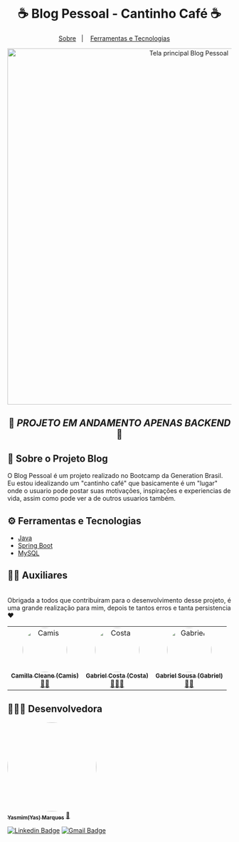 <div>
  <h1 align="center">☕ Blog Pessoal - Cantinho Café ☕</h1>
  <p align="center">
  <a href="#-sobre-o-projeto-blog">Sobre</a>&nbsp;&nbsp;&nbsp;|&nbsp;&nbsp;&nbsp;
  <a href="#-ferramentas-e-tecnologias">Ferramentas e Tecnologias</a>&nbsp;&nbsp;&nbsp;&nbsp;&nbsp;&nbsp;
</div>

<div align="center">
 <img align=center src="https://imgur.com/poahBSj.jpg" alt="Tela principal Blog Pessoal" width="800">
</div>
<div align= "center">
  
## 🔧 ***PROJETO EM ANDAMENTO APENAS BACKEND*** 🔧
  </div>
  
## 📑 Sobre o Projeto Blog

<p>O Blog Pessoal é um projeto realizado no Bootcamp da Generation Brasil. 
<br />
Eu estou idealizando um "cantinho café" que basicamente é um "lugar" onde o usuario pode postar suas motivações, inspirações e experiencias de vida, assim como pode ver a de outros usuarios também.</p>


## ⚙ Ferramentas e Tecnologias

* [Java](https://www.java.com/pt-BR/)
* [Spring Boot](https://spring.io/)
* [MySQL](https://www.mysql.com/)

## 👩‍💻 Auxiliares

<br />
Obrigada a todos que contribuiram para o desenvolvimento desse projeto, é uma grande realização para mim, depois te tantos erros e tanta persistencia ❤️ </p>


<table>
  <tr>
	<td align="center"><a href="https://www.linkedin.com/in/camillacleane/"><img style="border-radius: 50%;" src="https://imgur.com/iRWc2Af.jpg" width="100px;" alt="Camis"/><br /><sub><b>Camilla Cleane (Camis)</b></sub></a><br /><a href="https://github.com/camillacleanne" title="Instrutora de Backend Generation Brasil">👨‍🚀</a></td> 
	  <td align="center"><a href="https://www.linkedin.com/in/gabrielcs02/"><img style="border-radius: 50%;" src="https://imgur.com/vaaabgQ.jpg" width="100px;" alt="Costa"/><br /><sub><b>Gabriel Costa (Costa)</b></sub></a><br /><a href="https://github.com/GabrielCS02" title="Aluno Generation Brasil">👨‍🎓🚀</a></td> 
	   <td align="center"><a href="https://www.linkedin.com/in/gabriel-sousa-m-grande/"><img style="border-radius: 50%;" src="https://imgur.com/wvkGvjk.jpg" width="100px;" alt="Gabriel"/><br /><sub><b>Gabriel Sousa (Gabriel)</b></sub></a><br /><a href="https://github.com/sousagabriell" title="Instrutor Generation Brasil">👨‍🏫</a></td> 
	  
</tr>
</table>

## 👩🏻‍🦰 Desenvolvedora

<a href="https://github.com/ymilharal">
 <img style="border-radius: 70%;" src="https://imgur.com/iIKt9NX.jpg" width="200px;" alt=""/>
 <br />
 <sub><b>Yasmim(Yas) Marques</b></sub></a> <a href="https://github.com/ymilharal" title="YasmimMarques">🎈</a>
 <br />
 
[![Linkedin Badge](https://img.shields.io/badge/-Yasmim-blue?style=flat-square&logo=Linkedin&logoColor=white&link=https://www.linkedin.com/in/yasmim-marques-santos/)](https://www.linkedin.com/in/yasmim-marques-santos/) 
[![Gmail Badge](https://img.shields.io/badge/-mianjysnow@gmail.com-c14438?style=flat-square&logo=Gmail&logoColor=white&link=mailto:mianjysnow@gmail.com)](mailto:mianjysnow@gmail.com)

